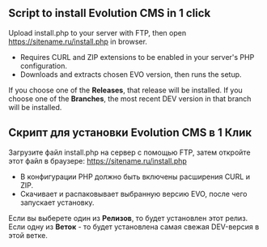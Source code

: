 ## Script to install Evolution CMS in 1 click

Upload install.php to your server with FTP, then open https://sitename.ru/install.php in browser.

- Requires CURL and ZIP extensions to be enabled in your server's PHP configuration.
- Downloads and extracts chosen EVO version, then runs the setup.

If you choose one of the **Releases**, that release will be installed. If you choose one of the **Branches**, the most recent DEV version in that branch will be installed.

## Скрипт для установки Evolution CMS в 1 Клик

Загрузите файл install.php на сервер с помощью FTP, затем откройте этот файл в браузере: https://sitename.ru/install.php

- В конфигурации PHP должно быть включены расширения CURL и ZIP.
- Скачивает и распаковывает выбранную версию EVO, после чего запускает установку.

Если вы выберете один из **Релизов**, то будет установлен этот релиз. Если одну из **Веток** - то будет установлена самая свежая DEV-версия в этой ветке.
